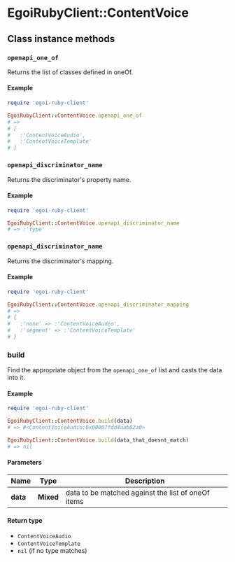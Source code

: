 # EgoiRubyClient::ContentVoice

## Class instance methods

### `openapi_one_of`

Returns the list of classes defined in oneOf.

#### Example

```ruby
require 'egoi-ruby-client'

EgoiRubyClient::ContentVoice.openapi_one_of
# =>
# [
#   :'ContentVoiceAudio',
#   :'ContentVoiceTemplate'
# ]
```

### `openapi_discriminator_name`

Returns the discriminator's property name.

#### Example

```ruby
require 'egoi-ruby-client'

EgoiRubyClient::ContentVoice.openapi_discriminator_name
# => :'type'
```

### `openapi_discriminator_name`

Returns the discriminator's mapping.

#### Example

```ruby
require 'egoi-ruby-client'

EgoiRubyClient::ContentVoice.openapi_discriminator_mapping
# =>
# {
#   :'none' => :'ContentVoiceAudio',
#   :'segment' => :'ContentVoiceTemplate'
# }
```

### build

Find the appropriate object from the `openapi_one_of` list and casts the data into it.

#### Example

```ruby
require 'egoi-ruby-client'

EgoiRubyClient::ContentVoice.build(data)
# => #<ContentVoiceAudio:0x00007fdd4aab02a0>

EgoiRubyClient::ContentVoice.build(data_that_doesnt_match)
# => nil
```

#### Parameters

| Name | Type | Description |
| ---- | ---- | ----------- |
| **data** | **Mixed** | data to be matched against the list of oneOf items |

#### Return type

- `ContentVoiceAudio`
- `ContentVoiceTemplate`
- `nil` (if no type matches)

